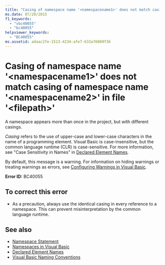 ```yaml
---
title: "Casing of namespace name '<namespacename1>' does not match casing of namespace name '<namespacename2>' in file '<filepath>'"
ms.date: 07/20/2015
f1_keywords: 
  - "vbc40055"
  - "bc40055"
helpviewer_keywords: 
  - "BC40055"
ms.assetid: adaac2fe-1513-4234-afe7-633a76089f36
---
```

# Casing of namespace name '\<namespacename1>' does not match casing of namespace name '\<namespacename2>' in file '\<filepath>'
A namespace appears more than once in the project, but with different casings.  
  
 *Casing* refers to the use of upper-case and lower-case characters in the name of a programming element. Visual Basic is case-insensitive, but the common language runtime (CLR) is case-sensitive. For more information, see "Case Sensitivity in Names" in [Declared Element Names](../programming-guide/language-features/declared-elements/declared-element-names.md).  
  
 By default, this message is a warning. For information on hiding warnings or treating warnings as errors, see [Configuring Warnings in Visual Basic](/visualstudio/ide/configuring-warnings-in-visual-basic).  
  
 **Error ID:** BC40055  
  
## To correct this error  
  
- As a precaution, always use the identical casing in every reference to a namespace. This can prevent misinterpretation by the common language runtime.  
  
## See also

- [Namespace Statement](../language-reference/statements/namespace-statement.md)
- [Namespaces in Visual Basic](../programming-guide/program-structure/namespaces.md)
- [Declared Element Names](../programming-guide/language-features/declared-elements/declared-element-names.md)
- [Visual Basic Naming Conventions](../programming-guide/program-structure/naming-conventions.md)
